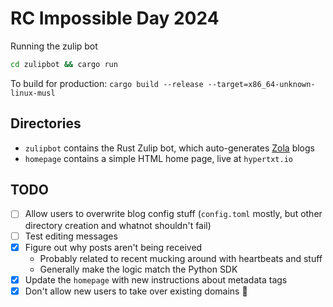 # RC Impossible Day 2024

Running the zulip bot

```bash
cd zulipbot && cargo run
```

To build for production: `cargo build --release --target=x86_64-unknown-linux-musl`

## Directories

* `zulipbot` contains the Rust Zulip bot, which auto-generates [Zola](https://www.getzola.org/) blogs
* `homepage` contains a simple HTML home page, live at `hypertxt.io`

## TODO

- [ ] Allow users to overwrite blog config stuff (`config.toml` mostly, but other directory creation and whatnot shouldn't fail)
- [ ] Test editing messages
- [x] Figure out why posts aren't being received
  - Probably related to recent mucking around with heartbeats and stuff
  - Generally make the logic match the Python SDK
- [x] Update the `homepage` with new instructions about metadata tags
- [x] Don't allow new users to take over existing domains :grimacing:
